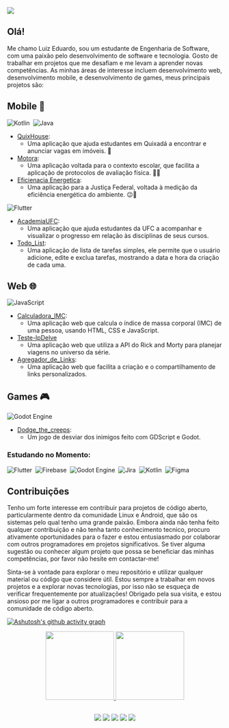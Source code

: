<img src="/Background.gif" />

## Olá!
Me chamo Luiz Eduardo, sou um estudante de Engenharia de Software, com uma paixão pelo desenvolvimento de software e tecnologia. Gosto de trabalhar em projetos que me desafiam e me levam a aprender novas competências. As minhas áreas de interesse incluem desenvolvimento web, desenvolvimento mobile, e desenvolvimento de games, meus principais projetos são:

## Mobile 📱

  ![Kotlin](https://img.shields.io/badge/kotlin-%237F52FF.svg?style=for-the-badge&logo=kotlin&logoColor=0D1117)&nbsp; ![Java](https://img.shields.io/badge/java-%23ED8B00.svg?style=for-the-badge&logo=openjdk&logoColor=0D1117)&nbsp;
- [QuixHouse](https://github.com/Luiz-Eduardo-BL/QuixHouse):
  - Uma aplicação que ajuda estudantes em Quixadá a encontrar e anunciar vagas em imóveis. 🏡
- [Motora](https://github.com/Luiz-Eduardo-BL/Motora):
  - Uma aplicação voltada para o contexto escolar, que facilita a aplicação de protocolos de avaliação física. 💪🏾
- [Eficienacia Energetica](https://github.com/Luiz-Eduardo-BL/Projeto-de-Eficiencia-Energetica):
  - Uma aplicação para a Justiça Federal, voltada à medição da eficiência energética do ambiente. 😉🔌

![Flutter](https://img.shields.io/badge/Flutter-%2302569B.svg?style=for-the-badge&logo=Flutter&logoColor=0D1117)&nbsp;
- [AcademiaUFC](https://github.com/Luiz-Eduardo-BL/AcademiaUFC):
  - Uma aplicação que ajuda estudantes da UFC a acompanhar e visualizar o progresso em relação às disciplinas de seus cursos. 
- [Todo_List](https://github.com/Luiz-Eduardo-BL/Todo_List):
  - Uma aplicação de lista de tarefas simples, ele permite que o usuário adicione, edite e exclua tarefas, mostrando a data e hora da criação de cada uma. 

## Web 🌐

![JavaScript](https://img.shields.io/badge/JavaScript-%2302569B.svg?style=for-the-badge&logo=JavaScript&logoColor=0D1117)&nbsp;
- [Calculadora_IMC](https://github.com/Luiz-Eduardo-BL/Calculadora_IMC):
  - Uma aplicação web que calcula o índice de massa corporal (IMC) de uma pessoa, usando HTML, CSS e JavaScript. 
- [Teste-IpDelve](https://github.com/Luiz-Eduardo-BL/Teste-IpDelve)
  - Uma aplicação web que utiliza a API do Rick and Morty para planejar viagens no universo da série.
- [Agregador_de_Links](https://github.com/Luiz-Eduardo-BL/Agregador_de_Links):
  - Uma aplicação web que facilita a criação e o compartilhamento de links personalizados.

## Games 🎮

![Godot Engine](https://img.shields.io/badge/GODOT-%23FFFFFF.svg?style=for-the-badge&logo=godot-engine&logoColor=0D1117)&nbsp;
- [Dodge_the_creeps](https://github.com/Luiz-Eduardo-BL/Dodge_the_creeps):
  - Um jogo de desviar dos inimigos feito com GDScript e Godot. 


### Estudando no Momento:
![Flutter](https://img.shields.io/badge/Flutter-%2302569B.svg?style=for-the-badge&logo=Flutter&logoColor=0D1117)&nbsp;
![Firebase](https://img.shields.io/badge/Firebase-039BE5?style=for-the-badge&logo=Firebase&logoColor=0D1117)&nbsp;
![Godot Engine](https://img.shields.io/badge/GODOT-%23FFFFFF.svg?style=for-the-badge&logo=godot-engine&logoColor=0D1117)&nbsp;
![Jira](https://img.shields.io/badge/jira-%230A0FFF.svg?style=for-the-badge&logo=jira&logoColor=0D1117)&nbsp;
![Kotlin](https://img.shields.io/badge/kotlin-%237F52FF.svg?style=for-the-badge&logo=kotlin&logoColor=0D1117)&nbsp;
![Figma](https://img.shields.io/badge/figma-%23F24E1E.svg?style=for-the-badge&logo=figma&logoColor=0D1117)&nbsp;

## Contribuições

Tenho um forte interesse em contribuir para projetos de código aberto, particularmente dentro da comunidade Linux e Android, que são os sistemas pelo qual tenho uma grande paixão. Embora ainda não tenha feito qualquer contribuição e não tenha tanto conhecimento tecnico, procuro ativamente oportunidades para o fazer e estou entusiasmado por colaborar com outros programadores em projetos significativos. Se tiver alguma sugestão ou conhecer algum projeto que possa 
 se beneficiar das minhas competências, por favor não hesite em contactar-me!

Sinta-se à vontade para explorar o meu repositório e utilizar qualquer material ou código que considere útil. Estou sempre a trabalhar em novos projetos e a explorar novas tecnologias, por isso não se esqueça de verificar frequentemente por atualizações! Obrigado pela sua visita, e estou ansioso por me ligar a outros programadores e contribuir para a comunidade de código aberto.

[![Ashutosh's github activity graph](https://github-readme-activity-graph.vercel.app/graph?username=Luiz-Eduardo-BL&theme=dracula)](https://github.com/ashutosh00710/github-readme-activity-graph)

<div align="center">
  <a href="http://github.com/luiz-eduardo-bl">
  <img height="160em" src="https://github-readme-stats.vercel.app/api?username=luiz-eduardo-bl&show_icons=true&theme=discord_old_blurple&include_all_commits=true&count_private=true&border_radius=10px"/>
  <img height="160em" src="https://github-readme-stats.vercel.app/api/top-langs/?username=luiz-eduardo-bl&hide=python&layout=compact&langs_count=8&theme=discord_old_blurple&border_radius=10px"/>
</div>

##

<div align="center">
  <a href="https://www.instagram.com/lima_ofc/" target="_blank"><img src="https://img.shields.io/badge/-Instagram-%23E4405F?style=for-the-badge&logo=instagram&logoColor=0D1117" target="_blank"></a>
  <a href = "mailto:luizedu@alu.ufc.br"><img src="https://img.shields.io/badge/-Gmail-%23333?style=for-the-badge&logo=gmail&logoColor=0D1117" target="_blank"></a>
  <a href="https://archlinux.org/" target="_blank"><img src="https://img.shields.io/badge/Arch%20Linux-1793D1?logo=arch-linux&logoColor=0D1117&style=for-the-badge" target="_blank"></a> 
  <a href="https://t.me/Dudu_Lima" target="_blank"><img src="https://img.shields.io/badge/Telegram-2CA5E0?style=for-the-badge&logo=telegram&logoColor=0D1117" target="_blank"></a>  
  <a href="https://www.linkedin.com/in/luiz-eduardo-borges-de-lima-731142212/" target="_blank"><img src="https://img.shields.io/badge/linkedin-%230077B5.svg?style=for-the-badge&logo=linkedin&logoColor=0D1117" target="_blank"></a> 
</div> 
